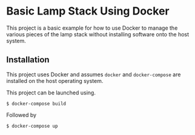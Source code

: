 # Basic Lamp Stack Using Docker
This project is a basic example for how to use Docker to manage the various pieces of the lamp stack without installing software onto the host system.

## Installation
This project uses Docker and assumes `docker` and `docker-compose` are installed on the host operating system.

This project can be launched using.

```
$ docker-compose build
```

Followed by

```
$ docker-compose up
```